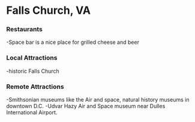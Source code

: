 # Falls Church, VA

### Restaurants

-Space bar is a nice place for grilled cheese and beer

### Local Attractions

-historic Falls Church

### Remote Attractions

-Smithsonian museums like the Air and space, natural history museums in downtown D.C.
-Udvar Hazy Air and Space museum near Dulles International Airport.
